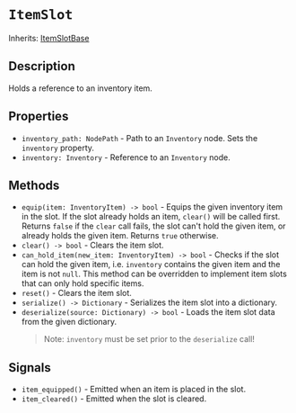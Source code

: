 # `ItemSlot`

Inherits: [ItemSlotBase](./item_slot_base.md)

## Description

Holds a reference to an inventory item.

## Properties

* `inventory_path: NodePath` - Path to an `Inventory` node. Sets the `inventory` property.
* `inventory: Inventory` - Reference to an `Inventory` node.

## Methods

* `equip(item: InventoryItem) -> bool` - Equips the given inventory item in the slot. If the slot already holds an item, `clear()` will be called first. Returns `false` if the `clear` call fails, the slot can't hold the given item, or already holds the given item. Returns `true` otherwise.
* `clear() -> bool` - Clears the item slot.
* `can_hold_item(new_item: InventoryItem) -> bool` - Checks if the slot can hold the given item, i.e. `inventory` contains the given item and the item is not `null`. This method can be overridden to implement item slots that can only hold specific items.
* `reset()` - Clears the item slot.
* `serialize() -> Dictionary` - Serializes the item slot into a dictionary.
* `deserialize(source: Dictionary) -> bool` - Loads the item slot data from the given dictionary. 
    > Note: `inventory` must be set prior to the `deserialize` call!

## Signals

* `item_equipped()` - Emitted when an item is placed in the slot.
* `item_cleared()` - Emitted when the slot is cleared.